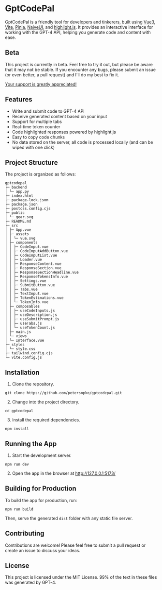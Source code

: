 # GptCodePal

GptCodePal is a friendly tool for developers and tinkerers, built using [Vue3](https://vuejs.org/), [Vite](https://vitejs.dev/), [Pinia](https://pinia.vuejs.org/), [NaiveUI](https://www.naiveui.com/), and [highlight.js](https://highlightjs.org/). It provides an interactive interface for working with the GPT-4 API, helping you generate code and content with ease.

## Beta

This project is currently in beta. Feel free to try it out, but please be aware that it may not be stable. If you encounter any bugs, please submit an issue (or even better, a pull request) and I'll do my best to fix it.

[Your support is greatly appreciated!](https://www.buymeacoffee.com/petersopko)

## Features

- Write and submit code to GPT-4 API
- Receive generated content based on your input
- Support for multiple tabs
- Real-time token counter
- Code highlighted responses powered by highlight.js
- Easy to copy code chunks
- No data stored on the server, all code is processed locally (and can be wiped with one click)

## Project Structure

The project is organized as follows:

```
gptcodepal
├─ backend
│ └─ app.py
├─ index.html
├─ package-lock.json
├─ package.json
├─ postcss.config.cjs
├─ public
│ └─ gear.svg
├─ README.md
├─ src
│ ├─ App.vue
│ ├─ assets
│ │ └─ vue.svg
│ ├─ components
│ │ ├─ CodeInput.vue
│ │ ├─ CodeInputAddButton.vue
│ │ ├─ CodeInputList.vue
│ │ ├─ Loader.vue
│ │ ├─ ResponseContent.vue
│ │ ├─ ResponseSection.vue
│ │ ├─ ResponseSectionHeadline.vue
│ │ ├─ ResponseTokensInfo.vue
│ │ ├─ Settings.vue
│ │ ├─ SubmitButton.vue
│ │ ├─ Tabs.vue
│ │ ├─ TextInput.vue
│ │ ├─ TokenEstimations.vue
│ │ └─ TokenInfo.vue
│ ├─ composables
│ │ ├─ useCodeInputs.js
│ │ ├─ useDescription.js
│ │ ├─ useSubmitPrompt.js
│ │ ├─ useTabs.js
│ │ └─ useTokenCount.js
│ ├─ main.js
│ └─ views
│ └─ Interface.vue
├─ styles
│ └─ style.css
├─ tailwind.config.cjs
└─ vite.config.js
```

## Installation

1. Clone the repository.

```
git clone https://github.com/petersopko/gptcodepal.git
```

2. Change into the project directory.

```
cd gptcodepal
```

3. Install the required dependencies.

```
npm install
```

## Running the App

1. Start the development server.

```
npm run dev
```

2. Open the app in the browser at http://127.0.0.1:5173/

## Building for Production

To build the app for production, run:

```
npm run build
```

Then, serve the generated `dist` folder with any static file server.

## Contributing

Contributions are welcome! Please feel free to submit a pull request or create an issue to discuss your ideas.

## License

This project is licensed under the MIT License. 99% of the text in these files was generated by GPT-4.
